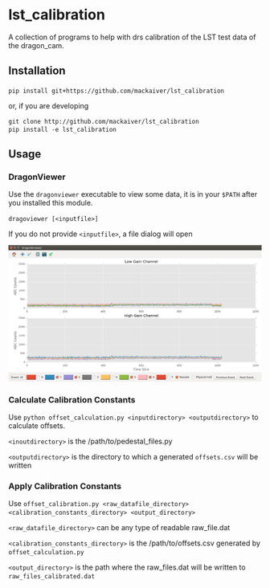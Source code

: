 # lst_calibration
A collection of programs to help with drs calibration of the LST test data of the dragon_cam.


## Installation

`pip install git+https://github.com/mackaiver/lst_calibration`

or, if you are developing

```
git clone http://github.com/mackaiver/lst_calibration
pip install -e lst_calibration
```

## Usage


### DragonViewer

Use the `dragonviewer` executable to view some data, it is in your `$PATH` after
you installed this module.

`dragoviewer [<inputfile>]`

If you do not provide `<inputfile>`, a file dialog will open

![Alt text](/dragonviewer.png?raw=true "Optional Title")

### Calculate Calibration Constants

Use `python offset_calculation.py <inputdirectory> <outputdirectory>` to calculate offsets.

`<inoutdirectory>` is the /path/to/pedestal_files.py

`<outputdirectory>` is the directory to which a generated `offsets.csv` will be written

### Apply Calibration Constants

Use `offset_calibration.py <raw_datafile_directory> <calibration_constants_directory> <output_directory>`

`<raw_datafile_directory>` can be any type of readable raw_file.dat 

`<calibration_constants_directory>` is the /path/to/offsets.csv generated by `offset_calculation.py`

`<output_directory>` is the path where the raw_files.dat will be written to `raw_files_calibrated.dat`
